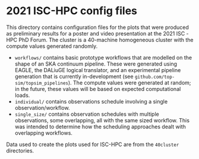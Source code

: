 # 2021 ISC-HPC config files

This directory contains configuration files for the plots that were produced
 as preliminary results for a poster and video presentation at the 2021 ISC
 -HPC PhD Forum. The cluster is a 40-machine homogeneous cluster with the
  compute values generated randomly. 
 
 * `workflows/` contains basic prototype workflows that are modelled on the shape of an SKA continuum pipeline. These were generated using EAGLE, the DALiuGE logical translator, and an experimental pipeline generation that is currently in-development (see `github.com/top-sim/topsim_pipelines`). The compute values were generated at random; in the future, these values will be based on expected computational loads. 
 * `individual/` contains observations schedule involving a single
  observation/workflow. 
* `single_size/` contains observation schedules with multiple observations, some overlapping, all with the same sized workflow. This was intended to determine how the scheduling approaches dealt with overlapping workflows.  

Data used to create the plots used for ISC-HPC are from the `40cluster` directories. 
